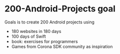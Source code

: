 # 200-Android-Projects goal
Goals is to create 200 Android projects using 
- 180 websites in 180 days
- 100 days of Swift
- book: exercises for programmers
- Games from Corona SDK community
as inspiration
